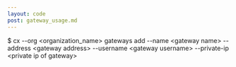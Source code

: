 ```yaml
---
layout: code
post: gateway_usage.md
---
```



$ cx --org &lt;organization_name&gt; gateways add --name &lt;gateway name&gt; --address &lt;gateway address&gt; --username &lt;gateway username&gt;  --private-ip &lt;private ip of gateway&gt;
